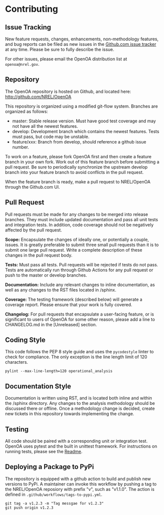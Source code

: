 
Contributing
============

## Issue Tracking

New feature requests, changes, enhancements, non-methodology features, and bug reports can be filed as new issues in the
[Github.com issue tracker](https://github.com/NREL/OpenOA/issues) at any time. Please be sure to fully describe the
issue.

For other issues, please email the OpenOA distribution list at `openoa@nrel.gov`.

## Repository

The OpenOA repository is hosted on Github, and located here: http://github.com/NREL/OpenOA

This repository is organized using a modified git-flow system. Branches are organized as follows:

- master: Stable release version. Must have good test coverage and may not have all the newest features.
- develop: Development branch which contains the newest features. Tests must pass, but code may be unstable.
- feature/xxx: Branch from develop, should reference a github issue number.

To work on a feature, please fork OpenOA first and then create a feature branch in your own fork.
Work out of this feature branch before submitting a pull request.
Be sure to periodically synchronize the upstream develop branch into your feature branch to avoid conflicts in the pull request.

When the feature branch is ready, make a pull request to NREL/OpenOA through the Github.com UI.

## Pull Request

Pull requests must be made for any changes to be merged into release branches.
They must include updated documentation and pass all unit tests and integration tests.
In addition, code coverage should not be negatively affected by the pull request.

**Scope:** Encapsulate the changes of ideally one, or potentially a couple, issues.
It is greatly preferable to submit three small pull requests than it is to submit one large pull request.
Write a complete description of these changes in the pull request body.

**Tests:** Must pass all tests. Pull requests will be rejected if tests do not pass.
Tests are automatically run through Github Actions for any pull request or push to the master or develop branches.

**Documentation:** Include any relevant changes to inline documentation, as well as any changes to the RST files
located in /sphinx.

**Coverage:** The testing framework (described below) will generate a coverage report. Please ensure that your
work is fully covered.

**Changelog:** For pull requests that encapsulate a user-facing feature, or is significant to users of OpenOA for some other reason, please add a line to CHANGELOG.md in the [Unreleased] section.

## Coding Style

This code follows the PEP 8 style guide and uses the ``pycodestyle`` linter to check for compliance.
The only exception is the line length limit of 120 characters.

```
pylint --max-line-length=120 operational_analysis
```

## Documentation Style

Documentation is written using RST, and is located both inline and within the /sphinx directory.
Any changes to the analysis methodology should be discussed there or offline. Once a methodology change is decided,
create new tickets in this repository towards implementing the change.

## Testing

All code should be paired with a corresponding unit or integration test.
OpenOA uses pytest and the built in unittest framework.
For instructions on running tests, please see the [Readme](https://github.com/NREL/OpenOA/tree/develop#Testing).

## Deploying a Package to PyPi

The repository is equipped with a github action to build and publish new versions to PyPi.
A maintainer can invoke this workflow by pushing a tag to the NREL/OpenOA reposiory with prefix "v", such as "v1.1.0".
The action is defined in `.github/workflows/tags-to-pypi.yml`.

```
git tag -a v1.2.3 -m "Tag messgae for v1.2.3"
git push origin v1.2.3
```
